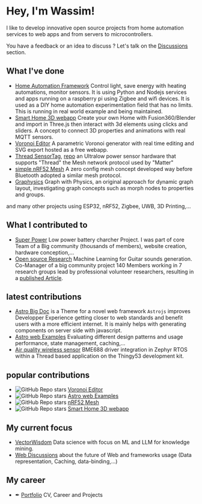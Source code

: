 # Hey, I'm Wassim!

I like to develop innovative open source projects from home automation services to web apps and from servers to microcontrollers.

You have a feedback or an idea to discuss ? Let's talk on the [Discussions](https://github.com/wassfila/wassfila/discussions) section.

## What I've done

* [Home Automation Framework](https://github.com/HomeSmartMesh/raspi) Control light, save energy with heating automations, monitor sensors. It is using Python and Nodejs services and apps running on a raspberry pi using Zigbee and wifi devices. It is used as a DIY home automation experimentation field that has no limits. This is running in real world example and being maintained.
* [Smart Home 3D webapp](https://github.com/HomeSmartMesh/smart_home_3d_webapp) Create your own Home with Fusion360/Blender and import in Three.js then interact with 3d elements using clicks and sliders. A concept to connect 3D properties and animations with real MQTT sensors.
* [Voronoi Editor](https://github.com/WebSVG/voronoi) A parametric Voronoi generator with real time editing and SVG export hosted as a free webapp.
* [Thread SensorTag](https://www.homesmartmesh.com/docs/microcontrollers/nrf52/thread_sensortag/), [repo](https://github.com/HomeSmartMesh/sdk-hsm-sensortag) an Ultralow power sensor hardware that supports "Thread" the Mesh network protocol used by "Matter"
* [simple nRF52 Mesh](https://github.com/nRFMesh/nRF52_Mesh) A zero config mesh concept developed way before Bluetooth adopted a similar mesh protocol.
* [Graphysics](https://github.com/NetworkGraphs/graphysics) Graph with Physics, an original approach for dynamic graph layout, investigating graph concepts such as morph nodes to properties and groups.

and many other projects using ESP32, nRF52, Zigbee, UWB, 3D Printing,...

## What I contributed to
* [Super Power](https://github.com/SuperPower) Low power battery charcher Project. I was part of core Team of a Big community (thousands of members), website creation, hardware conception,...
* [Open source Research](https://thesoundofaiosr.github.io/) Machine Learning for Guitar sounds generation. Co-Manager of a big community project 140 Members working in 7 research groups lead by professional volunteer researchers, resulting in a [published Article](https://aimusiccreativity.org/2022-aimc/#:~:text=The%20Sound%20of%20AI%20Community).
## latest contributions
* [Astro Big Doc](https://astro.build/themes/details/astro-big-doc/) is a Theme for a novel web framework `Astrojs` improves Developper Experience getting closer to web standards and benefit users with a more efficient internet. It is mainly helps with generating components on server side with javascript.
* [Astro web Examples](https://github.com/MicroWebStacks/astro-examples) Evaluating different design patterns and usage performance, state management, caching,...
* [Air quality wireless sensor](https://github.com/HomeSmartMesh/sdk-hsm-thingy53) BME688 driver integration in Zephyr RTOS within a Thread based application on the Thingy53 development kit.

## popular contributions
* ![GitHub Repo stars](https://img.shields.io/github/stars/WebSVG/voronoi) [Voronoi Editor](https://github.com/WebSVG/voronoi)
* ![GitHub Repo stars](https://img.shields.io/github/stars/MicroWebStacks/astro-examples) [Astro web Examples](https://github.com/MicroWebStacks/astro-examples)
* ![GitHub Repo stars](https://img.shields.io/github/stars/nRFMesh/nRF52_Mesh) [nRF52 Mesh](https://github.com/nRFMesh/nRF52_Mesh)
* ![GitHub Repo stars](https://img.shields.io/github/stars/HomeSmartMesh/smart_home_3d_webapp) [Smart Home 3D webapp](https://github.com/HomeSmartMesh/smart_home_3d_webapp) 

## My current focus

* [VectorWisdom](https://github.com/VectorWisdom/VectorWisdom/wiki) Data science with focus on ML and LLM for knowledge mining.
* [Web Discussions](https://github.com/orgs/MicroWebStacks/discussions) about the future of Web and frameworks usage (Data representation, Caching, data-binding,...)

## My career
* ✒ [Portfolio](https://wassfila.github.io/) CV, Career and Projects
